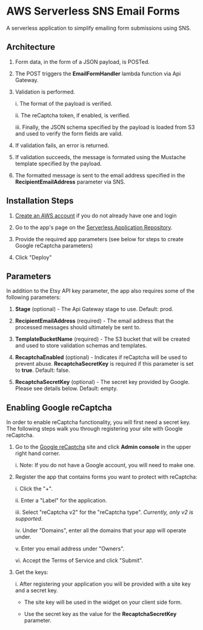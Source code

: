 # AWS Serverless SNS Email Forms

A serverless application to simplify emailing form submissions using SNS.

## Architecture
1.  Form data, in the form of a JSON payload, is POSTed.

2.  The POST triggers the **EmailFormHandler** lambda function via Api Gateway.

3.  Validation is performed.

    i. The format of the payload is verified.

    ii. The reCaptcha token, if enabled, is verified.

    iii. Finally, the JSON  schema specified by the payload is loaded from S3 and used to verify the form fields are 
         valid.

4.  If validation fails, an error is returned.

5.  If validation succeeds, the message is formated using the Mustache template specified by the payload.

5.  The formatted message is sent to the email address specified in the **RecipientEmailAddress** parameter via SNS.

## Installation Steps

1.  [Create an AWS account](https://portal.aws.amazon.com/gp/aws/developer/registration/index.html) if you do not 
    already have one and login

2.  Go to the app's page on the [Serverless Application Repository](https://console.aws.amazon.com/lambda/home?region=us-east-1#/create/app?applicationId=arn:aws:serverlessrepo:us-east-1:771389557967:applications/SnsEmailForms). 

3.  Provide the required app parameters (see below for steps to create Google reCaptcha parameters)

4.  Click "Deploy"

## Parameters

In addition to the Etsy API key parameter, the app also requires some of the following parameters:

1.  **Stage** (optional) - The Api Gateway stage to use. Default: prod.

2.  **RecipientEmailAddress** (required) - The email address that the processed messages should ultimately be sent to.

3.  **TemplateBucketName** (required) - The S3 bucket that will be created and used to store validation schemas and 
    templates.

4.  **RecaptchaEnabled** (optional) - Indicates if reCaptcha will be used to prevent abuse. **RecaptchaSecretKey** is 
    required if this parameter is set to **true**. Default: false.

5.  **RecaptchaSecretKey** (optional) - The secret key provided by Google.  Please see details below. Default: empty.

## Enabling Google reCaptcha

In order to enable reCaptcha functionality, you will first need a secret key. The following steps walk you through 
registering your site with Google reCaptcha.

1.  Go to the [Google reCaptcha](https://www.google.com/recaptcha/intro/v3.html) site and click **Admin console** 
    in the upper right hand corner.

    i. Note: If you do not have a Google account, you will need to make one.

2.  Register the app that contains forms you want to protect with reCaptcha:

    i. Click the "+".

    ii. Enter a "Label" for the application.

    iii. Select "reCaptcha v2" for the "reCaptcha type". *Currently, only v2 is supported*.

    iv.  Under "Domains", enter all the domains that your app will operate under.

    v.   Enter you email address under "Owners".

    vi.  Accept the Terms of Service and click "Submit".

3.  Get the keys:

    i.   After registering your application you will be provided with a site key and a secret key.

      -  The site key will be used in the widget on your client side form.

      - Use the secret key as the value for the **RecaptchaSecretKey** parameter.
  